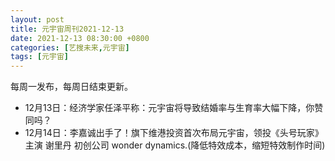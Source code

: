 ```yaml
---
layout: post
title: 元宇宙周刊2021-12-13
date: 2021-12-13 08:30:00 +0800
categories: [艺搜未来,元宇宙]
tags: [元宇宙]
---
```

每周一发布，每周日结束更新。
* 12月13日：经济学家任泽平称：元宇宙将导致结婚率与生育率大幅下降，你赞同吗？
* 12月14日：李嘉诚出手了！旗下维港投资首次布局元宇宙，领投《头号玩家》主演 谢里丹 初创公司 wonder dynamics.(降低特效成本，缩短特效制作时间)
